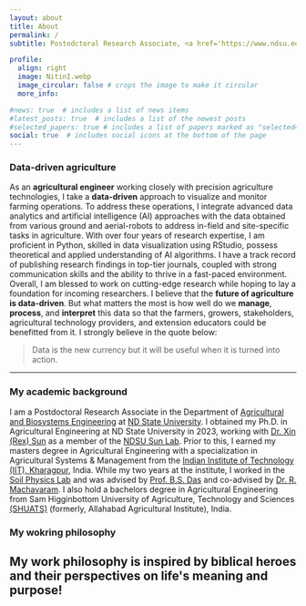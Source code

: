 ```yaml
---
layout: about
title: About
permalink: /
subtitle: Postodctoral Research Associate, <a href='https://www.ndsu.edu/'>ND State University</a>. 1231 Ladd Hall, Albrecht Blvd., Fargo, ND 58102, USA

profile:
  align: right
  image: NitinI.webp
  image_circular: false # crops the image to make it circular
  more_info:

#news: true  # includes a list of news items
#latest_posts: true  # includes a list of the newest posts
#selected_papers: true # includes a list of papers marked as "selected={true}"
social: true  # includes social icons at the bottom of the page
---
```


### **Data-driven** agriculture

As an **agricultural engineer** working closely with precision agriculture technologies, I take a **data-driven** approach to visualize and monitor farming operations. To address these operations, I integrate advanced data analytics and artificial intelligence (AI) approaches with the data obtained from various ground and aerial-robots to address in-field and site-specific tasks in agriculture. With over four years of research expertise, I am proficient in Python, skilled in data visualization using RStudio, possess theoretical and applied understanding of AI algorithms. I have a track record of publishing research findings in top-tier journals, coupled with strong communication skills and the ability to thrive in a fast-paced environment. Overall, I am blessed to work on cutting-edge research while hoping to lay a foundation for incoming researchers. I believe that the **future of agriculture is data-driven**. But what matters the most is how well do we **manage**, **process**, and **interpret** this data so that the farmers, growers, stakeholders, agricultural technology providers, and extension educators could be benefitted from it. I strongly believe in the quote below:

> Data is the new currency but it will be useful when it is turned into action.

---

### My **academic** background

I am a Postdoctoral Research Associate in the Department of [Agricultural and Biosystems Engineering](https://www.ndsu.edu/aben/) at [ND State University](https://www.ndsu.edu/). I obtained my Ph.D. in Agricultural Engineering at ND State University in 2023, working with [Dr. Xin (Rex) Sun](https://www.ndsu.edu/aben/faculty_staff/dr_xin_rex_sun/) as a member of the [NDSU Sun Lab](https://sites.google.com/view/ndsusunslab). Prior to this, I earned my masters degree in Agricultural Engineering with a specialization in Agricultural Systems & Management from the [Indian Institute of Technology (IIT), Kharagpur](https://www.iitkgp.ac.in/), India. While my two years at the institute, I worked in the [Soil Physics Lab](https://www.iitkgp.ac.in/department/AG/faculty/ag-bsdas) and was advised by [Prof. B.S. Das](https://scholar.google.co.in/citations?hl=en&user=oEvfFMYAAAAJ&view_op=list_works&sortby=pubdate) and co-advised by [Dr. R. Machavaram](https://sites.google.com/site/rajendramachavaram/). I also hold a bachelors degree in Agricultural Engineering from Sam Higginbottom University of Agriculture, Technology and Sciences [(SHUATS)](https://shuats.edu.in/) (formerly, Allahabad Agricultural Institute), India.

### My wokring **philosophy**

My work philosophy is inspired by biblical heroes and their perspectives on life's meaning and purpose!
---

